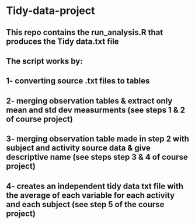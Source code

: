 # Tidy-data-project
## This repo contains the run_analysis.R that produces the Tidy data.txt file
## The script works by:
## 1- converting source .txt files to tables
## 2- merging observation tables & extract only mean and std dev measurments (see steps 1 & 2 of course project)
## 3- merging observation table made in step 2 with subject and activity source data & give descriptive name (see steps step 3 & 4 of course project)
## 4- creates an independent tidy data txt file with the average of each variable for each activity and each subject (see step 5 of the course project)
